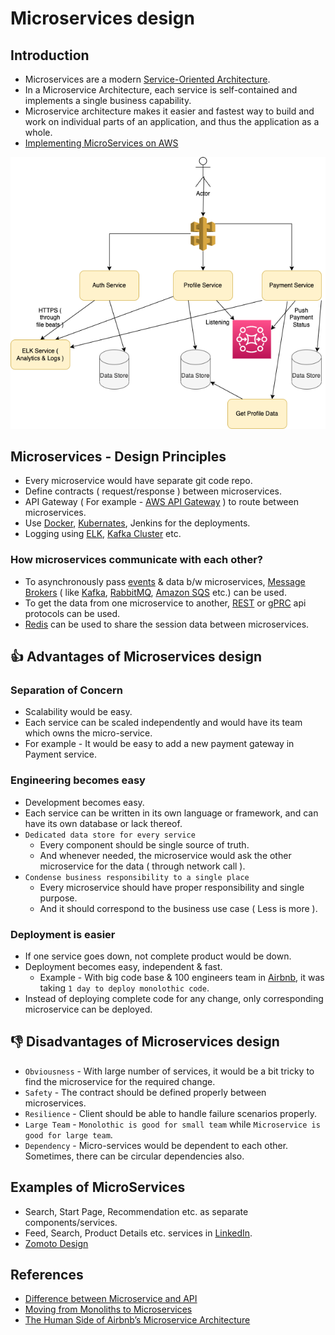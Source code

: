 # Microservices design

## Introduction
- Microservices are a modern [Service-Oriented Architecture](https://www.geeksforgeeks.org/service-oriented-architecture/).
- In a Microservice Architecture, each service is self-contained and implements a single business capability.
- Microservice architecture makes it easier and fastest way to build and work on individual parts of an application, and thus the application as a whole.
- [Implementing MicroServices on AWS](../../2_AWSComponents/0_AWSDesigns/MicroservicesOnAWS.md)

![img.png](assests/MonolothicToMicroService.drawio.png)

## Microservices - Design Principles
- Every microservice would have separate git code repo.
- Define contracts ( request/response ) between microservices.
- API Gateway ( For example - [AWS API Gateway](../../2_AWSComponents/1_NetworkingAndContentDelivery/) ) to route between microservices.
- Use [Docker](../6_DevOps/Docker.md), [Kubernates](../6_DevOps/Kubernates.md), Jenkins for the deployments.
- Logging using [ELK](../7_MonitoringTools/ELK.md), [Kafka Cluster](../4_MessageBrokers/Kafka.md) etc.

### How microservices communicate with each other?
- To asynchronously pass [events](../0_SystemGlossaries/EventDrivenArchitecture.md) & data b/w microservices, [Message Brokers](../4_MessageBrokers) ( like [Kafka](../4_MessageBrokers/Kafka.md), [RabbitMQ](../4_MessageBrokers/RabbitMQ.md), [Amazon SQS](../../2_AWSComponents/5_MessageBrokerServices/AmazonSQS.md) etc.) can be used.
- To get the data from one microservice to another, [REST](../2_APITechOptions/REST.md) or [gPRC](../2_APITechOptions/gPRC.md) api protocols can be used.
- [Redis](../3_DatabaseComponents/Redis) can be used to share the session data between microservices.

## :thumbsup: Advantages of Microservices design

### Separation of Concern
- Scalability would be easy. 
- Each service can be scaled independently and would have its team which owns the micro-service.
- For example - It would be easy to add a new payment gateway in Payment service.

### Engineering becomes easy
- Development becomes easy.
- Each service can be written in its own language or framework, and can have its own database or lack thereof.
- `Dedicated data store for every service` 
  - Every component should be single source of truth. 
  - And whenever needed, the microservice would ask the other microservice for the data ( through network call ).
- `Condense business responsibility to a single place` 
  - Every microservice should have proper responsibility and single purpose. 
  - And it should correspond to the business use case ( Less is more ).

### Deployment is easier
- If one service goes down, not complete product would be down.
- Deployment becomes easy, independent & fast. 
  - Example - With big code base & 100 engineers team in [Airbnb](https://www.infoq.com/presentations/airbnb-culture-soa/), it was taking `1 day to deploy monolothic code`.
- Instead of deploying complete code for any change, only corresponding microservice can be deployed.

## :thumbsdown: Disadvantages of Microservices design
- `Obviousness` - With large number of services, it would be a bit tricky to find the microservice for the required change.
- `Safety` - The contract should be defined properly between microservices.
- `Resilience` - Client should be able to handle failure scenarios properly.
- `Large Team` - `Monolothic is good for small team` while `Microservice is good for large team`.
- `Dependency` - Micro-services would be dependent to each other. Sometimes, there can be circular dependencies also.

## Examples of MicroServices
- Search, Start Page, Recommendation etc. as separate components/services.
- Feed, Search, Product Details etc. services in [LinkedIn](https://www.linkedin.com/feed/).
- [Zomoto Design](../../3_HLDDesignProblems/ZomatoDesign)

## References
- [Difference between Microservice and API](https://www.geeksforgeeks.org/difference-between-microservice-and-api/)
- [Moving from Monoliths to Microservices](https://www.youtube.com/watch?v=rckfN7xFig0&list=PLMCXHnjXnTnvo6alSjVkgxV-VH6EPyvoX&index=34)
- [The Human Side of Airbnb’s Microservice Architecture](https://www.infoq.com/presentations/airbnb-culture-soa/)